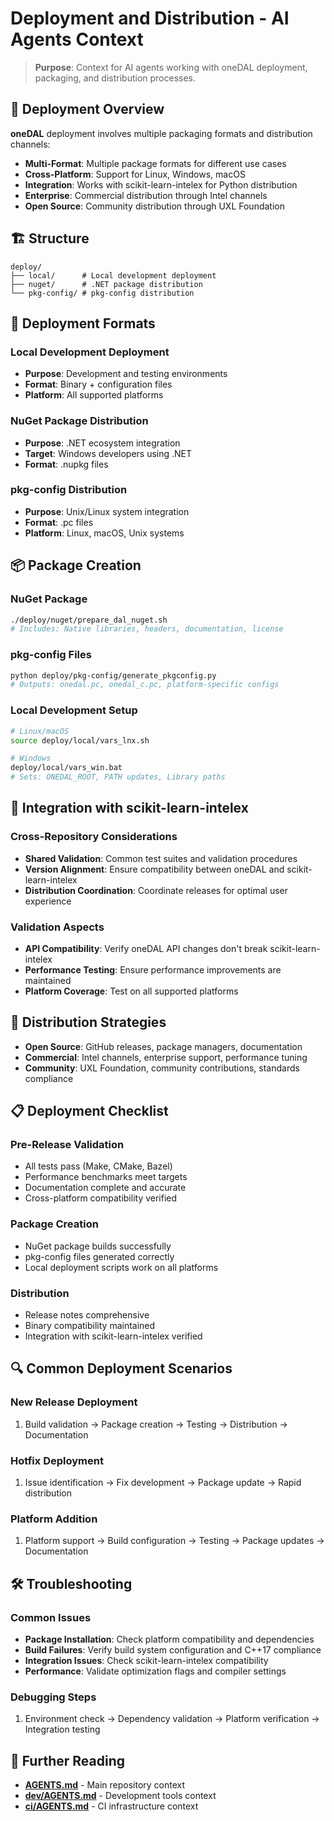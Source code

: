 
# Deployment and Distribution - AI Agents Context

> **Purpose**: Context for AI agents working with oneDAL deployment, packaging, and distribution processes.

## 🎯 Deployment Overview

**oneDAL** deployment involves multiple packaging formats and distribution channels:
- **Multi-Format**: Multiple package formats for different use cases
- **Cross-Platform**: Support for Linux, Windows, macOS
- **Integration**: Works with scikit-learn-intelex for Python distribution
- **Enterprise**: Commercial distribution through Intel channels
- **Open Source**: Community distribution through UXL Foundation

## 🏗️ Structure
```
deploy/
├── local/      # Local development deployment
├── nuget/      # .NET package distribution
└── pkg-config/ # pkg-config distribution
```

## 🔧 Deployment Formats

### Local Development Deployment
- **Purpose**: Development and testing environments
- **Format**: Binary + configuration files
- **Platform**: All supported platforms

### NuGet Package Distribution
- **Purpose**: .NET ecosystem integration
- **Target**: Windows developers using .NET
- **Format**: .nupkg files

### pkg-config Distribution
- **Purpose**: Unix/Linux system integration
- **Format**: .pc files
- **Platform**: Linux, macOS, Unix systems

## 📦 Package Creation

### NuGet Package
```bash
./deploy/nuget/prepare_dal_nuget.sh
# Includes: Native libraries, headers, documentation, license
```

### pkg-config Files
```bash
python deploy/pkg-config/generate_pkgconfig.py
# Outputs: onedal.pc, onedal_c.pc, platform-specific configs
```

### Local Development Setup
```bash
# Linux/macOS
source deploy/local/vars_lnx.sh

# Windows
deploy/local/vars_win.bat
# Sets: ONEDAL_ROOT, PATH updates, Library paths
```

## 🔄 Integration with scikit-learn-intelex

### Cross-Repository Considerations
- **Shared Validation**: Common test suites and validation procedures
- **Version Alignment**: Ensure compatibility between oneDAL and scikit-learn-intelex
- **Distribution Coordination**: Coordinate releases for optimal user experience

### Validation Aspects
- **API Compatibility**: Verify oneDAL API changes don't break scikit-learn-intelex
- **Performance Testing**: Ensure performance improvements are maintained
- **Platform Coverage**: Test on all supported platforms

## 🚀 Distribution Strategies
- **Open Source**: GitHub releases, package managers, documentation
- **Commercial**: Intel channels, enterprise support, performance tuning
- **Community**: UXL Foundation, community contributions, standards compliance

## 📋 Deployment Checklist

### Pre-Release Validation
- All tests pass (Make, CMake, Bazel)
- Performance benchmarks meet targets
- Documentation complete and accurate
- Cross-platform compatibility verified

### Package Creation
- NuGet package builds successfully
- pkg-config files generated correctly
- Local deployment scripts work on all platforms

### Distribution
- Release notes comprehensive
- Binary compatibility maintained
- Integration with scikit-learn-intelex verified

## 🔍 Common Deployment Scenarios

### New Release Deployment
1. Build validation → Package creation → Testing → Distribution → Documentation

### Hotfix Deployment
1. Issue identification → Fix development → Package update → Rapid distribution

### Platform Addition
1. Platform support → Build configuration → Testing → Package updates → Documentation

## 🛠️ Troubleshooting

### Common Issues
- **Package Installation**: Check platform compatibility and dependencies
- **Build Failures**: Verify build system configuration and C++17 compliance
- **Integration Issues**: Check scikit-learn-intelex compatibility
- **Performance**: Validate optimization flags and compiler settings

### Debugging Steps
1. Environment check → Dependency validation → Platform verification → Integration testing

## 📖 Further Reading
- **[AGENTS.md](../AGENTS.md)** - Main repository context
- **[dev/AGENTS.md](../dev/AGENTS.md)** - Development tools context
- **[ci/AGENTS.md](../ci/AGENTS.md)** - CI infrastructure context
